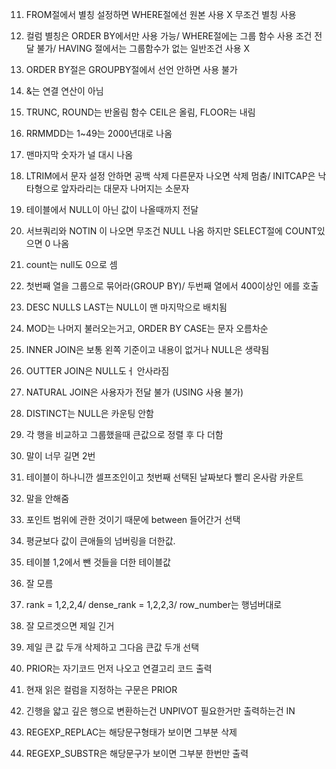 11. FROM절에서 별칭 설정하면 WHERE절에선 원본 사용 X 무조건 별칭 사용

12. 컬럼 별칭은 ORDER BY에서만 사용 가능/ WHERE절에는 그룹 함수 사용 조건 전달 불가/ HAVING 절에서는 그룹함수가 없는 일반조건 사용 X

13. ORDER BY절은 GROUPBY절에서 선언 안하면 사용 불가

14. &는 연결 연산이 아님

15. TRUNC, ROUND는 반올림 함수 CEIL은 올림, FLOOR는 내림

16. RRMMDD는 1~49는 2000년대로 나옴

17. 맨마지막 숫자가 널 대시 나옴

18. LTRIM에서 문자 설정 안하면 공백 삭제 다른문자 나오면 삭제 멈춤/ INITCAP은 낙타형으로 앞자라리는 대문자 나머지는 소문자

19. 테이블에서 NULL이 아닌 값이 나올때까지 전달

20. 서브쿼리와 NOTIN 이 나오면 무조건 NULL 나옴 하지만 SELECT절에 COUNT있으면 0 나옴

21. count는 null도 0으로 셈

22. 첫번째 열을 그룹으로 묶어라(GROUP BY)/ 두번째 열에서 400이상인 에를 호출

23. DESC NULLS LAST는 NULL이 맨 마지막으로 배치됨

24. MOD는 나머지 불러오는거고, ORDER BY CASE는 문자 오름차순

25. INNER JOIN은 보통 왼쪽 기준이고 내용이 없거나 NULL은 생략됨

26. OUTTER JOIN은 NULL도ㅓ 안사라짐

27. NATURAL JOIN은 사용자가 전달 불가 (USING 사용 불가)

28. DISTINCT는 NULL은 카운팅 안함

29. 각 행을 비교하고 그룹했을때 큰값으로 정렬 후 다 더함

30. 말이 너무 길면 2번

31. 테이블이 하나니깐 셀프조인이고 첫번째 선택된 날짜보다 빨리 온사람 카운트

32. 말을 안해줌

33. 포인트 범위에 관한 것이기 때문에 between 들어간거 선택 

34. 평균보다 값이 큰애들의 넘버링을 더한값.

35. 테이블 1,2에서 뺀 것들을 더한 테이블값

36. 잘 모름

37. rank = 1,2,2,4/ dense_rank = 1,2,2,3/ row_number는 행넘버대로

38. 잘 모르겟으면 제일 긴거

39. 제일 큰 값 두개 삭제하고 그다음 큰값 두개 선택

40. PRIOR는 자기코드 먼저 나오고 연결고리 코드 출력

41. 현재 읽은 컬럼을 지정하는 구문은 PRIOR

42. 긴행을 얇고 깊은 행으로 변환하는건 UNPIVOT 필요한거만 출력하는건 IN

43. REGEXP_REPLAC는 해당문구형태가 보이면 그부분 삭제

44. REGEXP_SUBSTR은 해당문구가 보이면 그부분 한번만 출력
